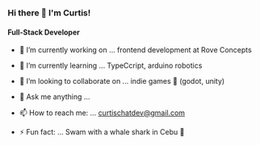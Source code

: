 ### Hi there 👋 I'm Curtis!

#### Full-Stack Developer

<!--
**yfove/yfove** is a ✨ _special_ ✨ repository because its `README.md` (this file) appears on your GitHub profile.
-->

- 🔭 I’m currently working on ... frontend development at Rove Concepts
- 🌱 I’m currently learning ... TypeCcript, arduino robotics
- 👯 I’m looking to collaborate on ... indie games 👾 (godot, unity) 

- 💬 Ask me anything ... 
- 📫 How to reach me: ... curtischatdev@gmail.com
- ⚡ Fun fact: ... Swam with a whale shark in Cebu 🐳

